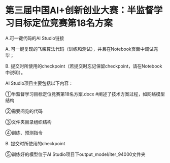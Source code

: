 # 第三届中国AI+创新创业大赛：半监督学习目标定位竞赛第18名方案

A.可一键代码的AI Studio链接

A. 可一键复现的飞桨算法代码（训练和测试），并且在Notebook页面中调试完毕；

B. 提交时所使用的checkpoint（若提交时忘记保留checkpoint，请在Notebook中说明）。


AI Studio项目主要包括以下内容：

①半监督学习目标定位竞赛第18名方案.docx #阐述了技术方案过程，如网络模型结构

②需要阅览的代码 

③文件夹目录组织结构

④训练、预测指令



B. 提交时所使用的checkpoint

⑤训练好的模型位于AI Studio项目下output_model/iter_94000文件夹
